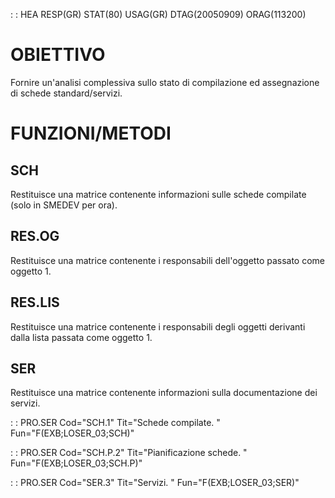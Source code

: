  :  : HEA RESP(GR) STAT(80) USAG(GR) DTAG(20050909) ORAG(113200)
# OBIETTIVO
Fornire un'analisi complessiva sullo stato di compilazione ed assegnazione di schede standard/servizi.

# FUNZIONI/METODI
## SCH
Restituisce una matrice contenente informazioni sulle schede compilate (solo in SMEDEV per ora).

## RES.OG
Restituisce una matrice contenente i responsabili dell'oggetto passato come oggetto 1.

## RES.LIS
Restituisce una matrice contenente i responsabili degli oggetti derivanti dalla lista passata come oggetto 1.

## SER
Restituisce una matrice contenente informazioni sulla documentazione dei servizi.

 :  : PRO.SER Cod="SCH.1" Tit="Schede compilate. " Fun="F(EXB;LOSER_03;SCH)"

 :  : PRO.SER Cod="SCH.P.2" Tit="Pianificazione schede. " Fun="F(EXB;LOSER_03;SCH.P)"

 :  : PRO.SER Cod="SER.3" Tit="Servizi. " Fun="F(EXB;LOSER_03;SER)"

